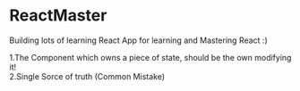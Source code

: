 # ReactMaster
Building lots of learning React App for learning and Mastering React :)

</hr>
1.The Component which owns a piece of state, should be the own modifying it!
</br>
2.Single Sorce of truth (Common Mistake)
